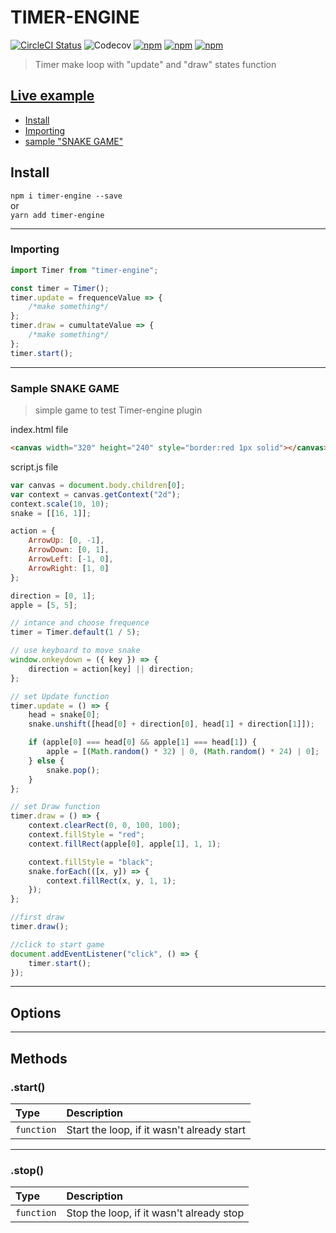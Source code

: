 # TIMER-ENGINE

[![CircleCI Status](https://circleci.com/gh/jamet-julien/timer-engine.svg?style=shield&circle-token=:circle-token)](https://circleci.com/gh/jamet-julien/timer-engine)
![Codecov](https://img.shields.io/codecov/c/github/jamet-julien/timer-engine)
[![npm](https://img.shields.io/npm/dt/timer-engine.svg?style=flat-square)](https://www.npmjs.com/package/timer-engine)
[![npm](https://img.shields.io/npm/v/timer-engine.svg?style=flat-square)](https://www.npmjs.com/package/timer-engine)
[![npm](https://img.shields.io/npm/l/timer-engine.svg?style=flat-square)](https://github.com/jamet-julien/timer-engine/blob/master/LICENSE)

> Timer make loop with "update" and "draw" states function

## [Live example](https://codepen.io/jamet-julien/pen/dyPYRgz)

-   [Install](#install)
-   [Importing](#importing)
-   [sample "SNAKE GAME"](#sample)

## Install <a id="install"></a>

`npm i timer-engine --save`  
or  
`yarn add timer-engine`

---

### Importing <a id="importing"></a>

```js
import Timer from "timer-engine";

const timer = Timer();
timer.update = frequenceValue => {
    /*make something*/
};
timer.draw = cumultateValue => {
    /*make something*/
};
timer.start();
```

---

### Sample SNAKE GAME<a id="sample"></a>

> simple game to test Timer-engine plugin

index.html file

```html
<canvas width="320" height="240" style="border:red 1px solid"></canvas>
```

script.js file

```js
var canvas = document.body.children[0];
var context = canvas.getContext("2d");
context.scale(10, 10);
snake = [[16, 1]];

action = {
    ArrowUp: [0, -1],
    ArrowDown: [0, 1],
    ArrowLeft: [-1, 0],
    ArrowRight: [1, 0]
};

direction = [0, 1];
apple = [5, 5];

// intance and choose frequence
timer = Timer.default(1 / 5);

// use keyboard to move snake
window.onkeydown = ({ key }) => {
    direction = action[key] || direction;
};

// set Update function
timer.update = () => {
    head = snake[0];
    snake.unshift([head[0] + direction[0], head[1] + direction[1]]);

    if (apple[0] === head[0] && apple[1] === head[1]) {
        apple = [(Math.random() * 32) | 0, (Math.random() * 24) | 0];
    } else {
        snake.pop();
    }
};

// set Draw function
timer.draw = () => {
    context.clearRect(0, 0, 100, 100);
    context.fillStyle = "red";
    context.fillRect(apple[0], apple[1], 1, 1);

    context.fillStyle = "black";
    snake.forEach(([x, y]) => {
        context.fillRect(x, y, 1, 1);
    });
};

//first draw
timer.draw();

//click to start game
document.addEventListener("click", () => {
    timer.start();
});
```

---

## Options <a id="options"></a>

---

## Methods <a id="methods"></a>

### .start() <a id="start"></a>

| Type       | Description                                |
| :--------- | :----------------------------------------- |
| `function` | Start the loop, if it wasn't already start |

---

### .stop() <a id="stop"></a>

| Type       | Description                              |
| :--------- | :--------------------------------------- |
| `function` | Stop the loop, if it wasn't already stop |
